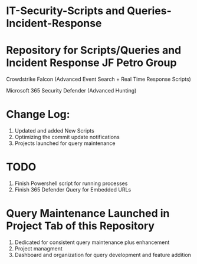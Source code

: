# IT-Security-Scripts and Queries-Incident-Response

# Repository for Scripts/Queries and Incident Response JF Petro Group

Crowdstrike Falcon (Advanced Event Search + Real Time Response Scripts)

Microsoft 365 Security Defender (Advanced Hunting) 

# Change Log: 
1. Updated and added New Scripts
2. Optimizing the commit update notifications
3. Projects launched for query maintenance

# TODO
1. Finish Powershell script for running processes
2. Finish 365 Defender Query for Embedded URLs

# Query Maintenance Launched in Project Tab of this Repository
1. Dedicated for consistent query maintenance plus enhancement
2. Project managment
3. Dashboard and organization for query development and feature addition

   

